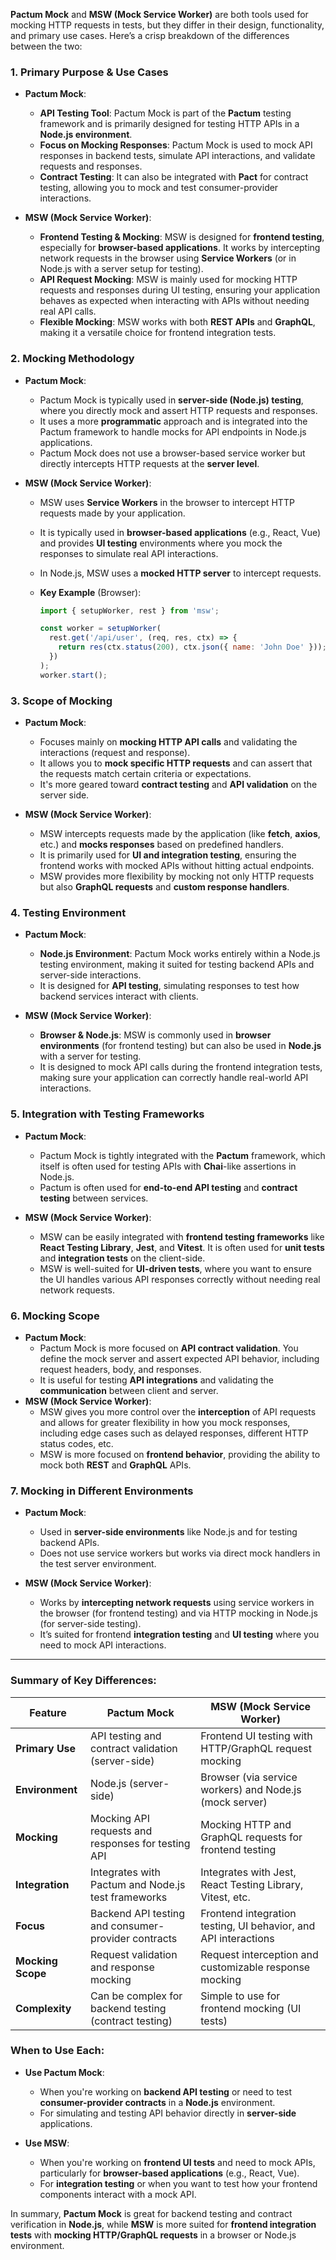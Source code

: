 

**Pactum Mock** and **MSW (Mock Service Worker)** are both tools used for mocking HTTP requests in tests, but they differ in their design, functionality, and primary use cases. Here’s a crisp breakdown of the differences between the two:

### 1. **Primary Purpose & Use Cases**

- **Pactum Mock**:
    
    - **API Testing Tool**: Pactum Mock is part of the **Pactum** testing framework and is primarily designed for testing HTTP APIs in a **Node.js environment**.
    - **Focus on Mocking Responses**: Pactum Mock is used to mock API responses in backend tests, simulate API interactions, and validate requests and responses.
    - **Contract Testing**: It can also be integrated with **Pact** for contract testing, allowing you to mock and test consumer-provider interactions.
- **MSW (Mock Service Worker)**:
    
    - **Frontend Testing & Mocking**: MSW is designed for **frontend testing**, especially for **browser-based applications**. It works by intercepting network requests in the browser using **Service Workers** (or in Node.js with a server setup for testing).
    - **API Request Mocking**: MSW is mainly used for mocking HTTP requests and responses during UI testing, ensuring your application behaves as expected when interacting with APIs without needing real API calls.
    - **Flexible Mocking**: MSW works with both **REST APIs** and **GraphQL**, making it a versatile choice for frontend integration tests.

### 2. **Mocking Methodology**

- **Pactum Mock**:
    
    - Pactum Mock is typically used in **server-side (Node.js) testing**, where you directly mock and assert HTTP requests and responses.
    - It uses a more **programmatic** approach and is integrated into the Pactum framework to handle mocks for API endpoints in Node.js applications.
    - Pactum Mock does not use a browser-based service worker but directly intercepts HTTP requests at the **server level**.
- **MSW (Mock Service Worker)**:
    
    - MSW uses **Service Workers** in the browser to intercept HTTP requests made by your application.
        
    - It is typically used in **browser-based applications** (e.g., React, Vue) and provides **UI testing** environments where you mock the responses to simulate real API interactions.
        
    - In Node.js, MSW uses a **mocked HTTP server** to intercept requests.
        
    - **Key Example** (Browser):
        
        ```js
        import { setupWorker, rest } from 'msw';
        
        const worker = setupWorker(
          rest.get('/api/user', (req, res, ctx) => {
            return res(ctx.status(200), ctx.json({ name: 'John Doe' }));
          })
        );
        worker.start();
        ```
        

### 3. **Scope of Mocking**

- **Pactum Mock**:
    
    - Focuses mainly on **mocking HTTP API calls** and validating the interactions (request and response).
    - It allows you to **mock specific HTTP requests** and can assert that the requests match certain criteria or expectations.
    - It's more geared toward **contract testing** and **API validation** on the server side.
- **MSW (Mock Service Worker)**:
    
    - MSW intercepts requests made by the application (like **fetch**, **axios**, etc.) and **mocks responses** based on predefined handlers.
    - It is primarily used for **UI and integration testing**, ensuring the frontend works with mocked APIs without hitting actual endpoints.
    - MSW provides more flexibility by mocking not only HTTP requests but also **GraphQL requests** and **custom response handlers**.

### 4. **Testing Environment**

- **Pactum Mock**:
    
    - **Node.js Environment**: Pactum Mock works entirely within a Node.js testing environment, making it suited for testing backend APIs and server-side interactions.
    - It is designed for **API testing**, simulating responses to test how backend services interact with clients.
- **MSW (Mock Service Worker)**:
    
    - **Browser & Node.js**: MSW is commonly used in **browser environments** (for frontend testing) but can also be used in **Node.js** with a server for testing.
    - It is designed to mock API calls during the frontend integration tests, making sure your application can correctly handle real-world API interactions.

### 5. **Integration with Testing Frameworks**

- **Pactum Mock**:
    
    - Pactum Mock is tightly integrated with the **Pactum** framework, which itself is often used for testing APIs with **Chai**-like assertions in Node.js.
    - Pactum is often used for **end-to-end API testing** and **contract testing** between services.
- **MSW (Mock Service Worker)**:
    
    - MSW can be easily integrated with **frontend testing frameworks** like **React Testing Library**, **Jest**, and **Vitest**. It is often used for **unit tests** and **integration tests** on the client-side.
    - MSW is well-suited for **UI-driven tests**, where you want to ensure the UI handles various API responses correctly without needing real network requests.

### 6. **Mocking Scope**

- **Pactum Mock**:
    - Pactum Mock is more focused on **API contract validation**. You define the mock server and assert expected API behavior, including request headers, body, and responses.
    - It is useful for testing **API integrations** and validating the **communication** between client and server.
- **MSW (Mock Service Worker)**:
    - MSW gives you more control over the **interception** of API requests and allows for greater flexibility in how you mock responses, including edge cases such as delayed responses, different HTTP status codes, etc.
    - MSW is more focused on **frontend behavior**, providing the ability to mock both **REST** and **GraphQL** APIs.

### 7. **Mocking in Different Environments**

- **Pactum Mock**:
    
    - Used in **server-side environments** like Node.js and for testing backend APIs.
    - Does not use service workers but works via direct mock handlers in the test server environment.
- **MSW (Mock Service Worker)**:
    
    - Works by **intercepting network requests** using service workers in the browser (for frontend testing) and via HTTP mocking in Node.js (for server-side testing).
    - It’s suited for frontend **integration testing** and **UI testing** where you need to mock API interactions.

---

### **Summary of Key Differences:**

|**Feature**|**Pactum Mock**|**MSW (Mock Service Worker)**|
|---|---|---|
|**Primary Use**|API testing and contract validation (server-side)|Frontend UI testing with HTTP/GraphQL request mocking|
|**Environment**|Node.js (server-side)|Browser (via service workers) and Node.js (mock server)|
|**Mocking**|Mocking API requests and responses for testing API|Mocking HTTP and GraphQL requests for frontend testing|
|**Integration**|Integrates with Pactum and Node.js test frameworks|Integrates with Jest, React Testing Library, Vitest, etc.|
|**Focus**|Backend API testing and consumer-provider contracts|Frontend integration testing, UI behavior, and API interactions|
|**Mocking Scope**|Request validation and response mocking|Request interception and customizable response mocking|
|**Complexity**|Can be complex for backend testing (contract testing)|Simple to use for frontend mocking (UI tests)|

### **When to Use Each**:

- **Use Pactum Mock**:
    
    - When you're working on **backend API testing** or need to test **consumer-provider contracts** in a **Node.js** environment.
    - For simulating and testing API behavior directly in **server-side** applications.
- **Use MSW**:
    
    - When you're working on **frontend UI tests** and need to mock APIs, particularly for **browser-based applications** (e.g., React, Vue).
    - For **integration testing** or when you want to test how your frontend components interact with a mock API.

In summary, **Pactum Mock** is great for backend testing and contract verification in **Node.js**, while **MSW** is more suited for **frontend integration tests** with **mocking HTTP/GraphQL requests** in a browser or Node.js environment.



